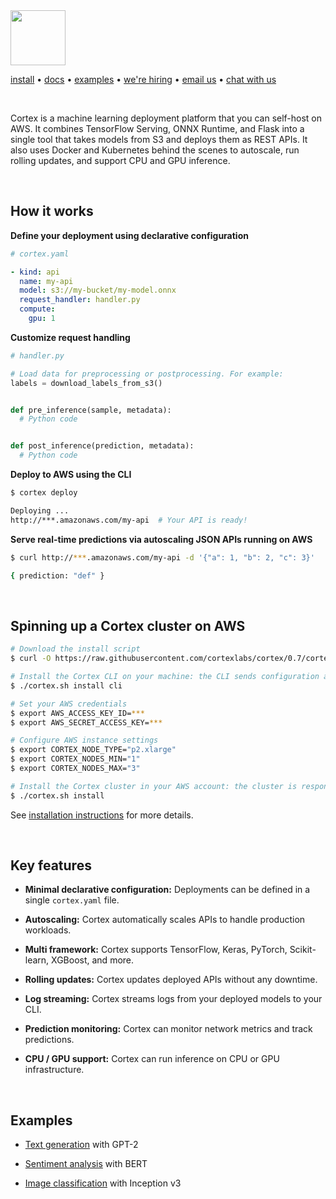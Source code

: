 <img src='https://s3-us-west-2.amazonaws.com/cortex-public/logo.png' height='88'>

<br>

[install](https://docs.cortex.dev/install) • <!-- CORTEX_VERSION_MINOR_STABLE e.g. https://docs.cortex.dev/v/0.2/ -->[docs](https://docs.cortex.dev) • [examples](examples) • [we're hiring](https://angel.co/cortex-labs-inc/jobs) • [email us](mailto:hello@cortex.dev) • [chat with us](https://gitter.im/cortexlabs/cortex)

<br>

Cortex is a machine learning deployment platform that you can self-host on AWS. It combines TensorFlow Serving, ONNX Runtime, and Flask into a single tool that takes models from S3 and deploys them as REST APIs. It also uses Docker and Kubernetes behind the scenes to autoscale, run rolling updates, and support CPU and GPU inference.

<br>

## How it works

**Define your deployment using declarative configuration**

```yaml
# cortex.yaml

- kind: api
  name: my-api
  model: s3://my-bucket/my-model.onnx
  request_handler: handler.py
  compute:
    gpu: 1
```

**Customize request handling**

```python
# handler.py

# Load data for preprocessing or postprocessing. For example:
labels = download_labels_from_s3()


def pre_inference(sample, metadata):
  # Python code


def post_inference(prediction, metadata):
  # Python code
```

**Deploy to AWS using the CLI**

```bash
$ cortex deploy

Deploying ...
http://***.amazonaws.com/my-api  # Your API is ready!
```

**Serve real-time predictions via autoscaling JSON APIs running on AWS**

```bash
$ curl http://***.amazonaws.com/my-api -d '{"a": 1, "b": 2, "c": 3}'

{ prediction: "def" }
```

<br>

## Spinning up a Cortex cluster on AWS

<!-- CORTEX_VERSION_MINOR_STABLE -->

```bash
# Download the install script
$ curl -O https://raw.githubusercontent.com/cortexlabs/cortex/0.7/cortex.sh && chmod +x cortex.sh

# Install the Cortex CLI on your machine: the CLI sends configuration and code to the Cortex cluster
$ ./cortex.sh install cli

# Set your AWS credentials
$ export AWS_ACCESS_KEY_ID=***
$ export AWS_SECRET_ACCESS_KEY=***

# Configure AWS instance settings
$ export CORTEX_NODE_TYPE="p2.xlarge"
$ export CORTEX_NODES_MIN="1"
$ export CORTEX_NODES_MAX="3"

# Install the Cortex cluster in your AWS account: the cluster is responsible for hosting your APIs
$ ./cortex.sh install
```

See [installation instructions](docs/cluster/install.md) for more details.

<br>

## Key features

- **Minimal declarative configuration:** Deployments can be defined in a single `cortex.yaml` file.

- **Autoscaling:** Cortex automatically scales APIs to handle production workloads.

- **Multi framework:** Cortex supports TensorFlow, Keras, PyTorch, Scikit-learn, XGBoost, and more.

- **Rolling updates:** Cortex updates deployed APIs without any downtime.

- **Log streaming:** Cortex streams logs from your deployed models to your CLI.

- **Prediction monitoring:** Cortex can monitor network metrics and track predictions.

- **CPU / GPU support:** Cortex can run inference on CPU or GPU infrastructure.

<br>

## Examples

- [Text generation](examples/text-generator) with GPT-2

- [Sentiment analysis](examples/sentiment-analysis) with BERT

- [Image classification](examples/image-classifier) with Inception v3
